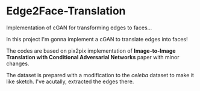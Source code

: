 # Edge2Face-Translation
Implementation of cGAN for transforming edges to faces...

In this project I'm gonna implement a cGAN to translate edges into faces!

The codes are based on pix2pix implementation of **Image-to-Image Translation with Conditional Adversarial Networks** paper with minor changes. 

The dataset is prepared with a modification to the *celeba* dataset to make it like sketch. I've acutally, extracted the edges there.
